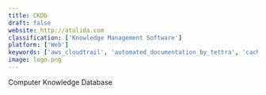 ```yaml
---
title: CKDb
draft: false 
website: http://atulida.com
classification: ['Knowledge Management Software']
platform: ['Web']
keywords: ['aws_cloudtrail', 'automated_documentation_by_tettra', 'cacher', 'dash', 'devdocs', 'devhelp', 'hammerspoon', 'moom', 'pamela_for_skype', 'quora', 'quuu', 'scapple', 'snippetslab', 'stack_overflow', 'velocity', 'you_need_a_wiki', 'zeal', 'zest', 'snazzydocs']
image: logo.png
---
```

Computer Knowledge Database